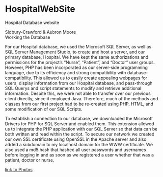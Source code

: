 # HospitalWebSite
Hospital Database website

Sidbury-Crawford & Aubron Moore  
Working the Database 

For our Hospital database, we used the Microsoft SQL Server, as well as SQL Server Management Studio,  to create and host a server, and our primary database, Hospital. We have kept the same authorizations and permissions for the project’s “Nurse”, “Patient”, and “Doctor” user groups. However,  PHP has been incorporated as our server-side programming language, due to its efficiency and strong compatibility with database-compatibility. This allowed us to easily create appealing webpages for users, display information from our Hospital database, and pass-through SQL Querys and script statements to modify and retrieve additional information. Despite this, we were not able to transfer over our previous client directly, since it employed Java. Therefore, much of the methods and classes from our first project had to be re-created using PHP, HTML, and some modification of our SQL Scripts. 

To establish a connection to our database, we downloaded the Microsoft Drivers for PHP for SQL Server and enabled them. This extension allowed us to integrate the PHP application with our SQL Server so that data can be both written and read within the script. To secure our network we created our own SSL certificate using OpenSSL in the Apache server and also added a subdomain to my localhost domain for the WWW certificate. We also used a md5 hash that hashed all user passwords and usernames before logging in and as soon as we registered a user whether that was a patient, doctor or nurse.

[link to Photos](https://docs.google.com/presentation/d/1jlAeonMUedM3LlcqV-6u3ghrABkgibrCI7NDvqMhmtE/edit#slide=id.g7233a93990_1_1)

